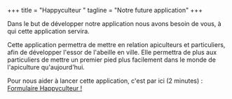 +++
title = "Happyculteur "
tagline = "Notre future application"
+++

Dans le but de développer notre application nous avons besoin de vous, à qui
cette application servira.

Cette application permettra de mettre en relation apiculteurs et particuliers,
afin de développer l'essor de l'abeille en ville. Elle permettra de plus aux
particuliers de mettre un premier pied plus facilement dans le monde de
l'apiculture qu'aujourd'hui.


Pour nous aider à lancer cette application, c'est par ici (2 minutes) :<br>
<a href="https://docs.google.com/forms/d/e/1FAIpQLSeQj-PEpIyrmuOPmGJiVvJNNqb1lNGOvOjYijKVsRUtsiSlsQ/viewform">Formulaire Happyculteur !</a>
